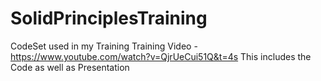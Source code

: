 # SolidPrinciplesTraining
CodeSet used in my Training
Training Video - https://www.youtube.com/watch?v=QjrUeCui51Q&t=4s
This includes the Code as well as Presentation
